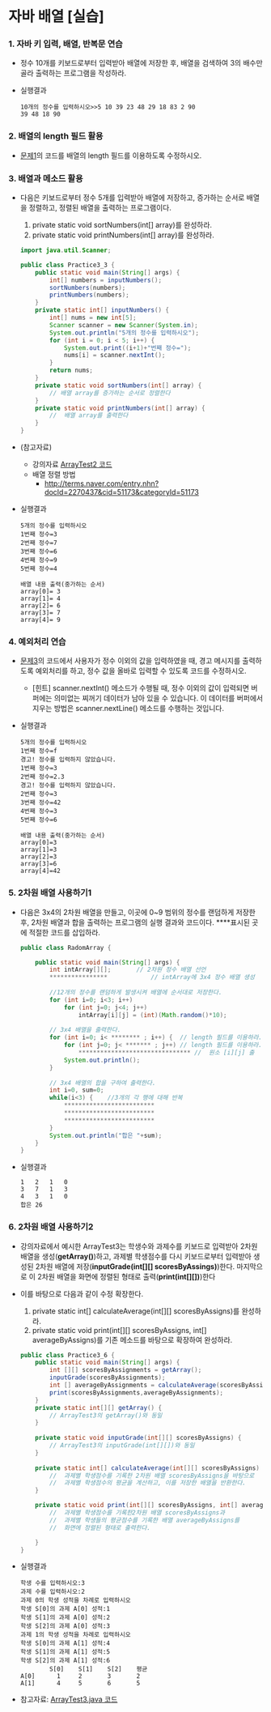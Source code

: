 # 자바 배열 [실습]

<a name="1"></a>
### 1.	자바 키 입력, 배열, 반복문 연습
- 정수 10개를 키보드로부터 입력받아 배열에 저장한 후, 배열을 검색하여 3의 배수만 골라 출력하는 프로그램을 작성하라.

- 실행결과
	
	```
	10개의 정수를 입력하시오>>5 10 39 23 48 29 18 83 2 90 
	39 48 18 90
	```

<a name="2"></a>
### 2. 배열의 length 필드 활용
- [문제1](#1)의 코드를 배열의 length 필드를 이용하도록 수정하시오. 

<a name="3"></a>
### 3. 배열과 메소드 활용
- 다음은 키보드로부터 정수 5개를 입력받아 배열에 저장하고, 증가하는 순서로 배열을 정렬하고, 정렬된 배열을 출력하는 프로그램이다.
	1. private static void sortNumbers(int[] array)를 완성하라.
	2. private static void printNumbers(int[] array)를 완성하라.
 
	```java
	import java.util.Scanner;
	
	public class Practice3_3 {
	    public static void main(String[] args) {
	        int[] numbers = inputNumbers();
	        sortNumbers(numbers);
	        printNumbers(numbers);
	    }
	    private static int[] inputNumbers() {
	        int[] nums = new int[5];
	        Scanner scanner = new Scanner(System.in);
	        System.out.println("5개의 정수를 입력하시오");
	        for (int i = 0; i < 5; i++) {
	            System.out.print((i+1)+"번째 정수=");
	            nums[i] = scanner.nextInt();
	        }
	        return nums;
	    }
	    private static void sortNumbers(int[] array) {
	        // 배열 array를 증가하는 순서로 정렬한다 
	    }
	    private static void printNumbers(int[] array) {
	        //  배열 array를 출력한다 
	    }
	}
	```

- (참고자료)
	- 강의자료 [ArrayTest2 코드](https://github.com/kwanulee/JavaExample/blob/master/JavaArray/src/ArrayTest2.java)
	- 배열 정렬 방법 
		- http://terms.naver.com/entry.nhn?docId=2270437&cid=51173&categoryId=51173

- 실행결과

	```
	5개의 정수를 입력하시오
	1번째 정수=3
	2번째 정수=7
	3번째 정수=6
	4번째 정수=9
	5번째 정수=4
	
	배열 내용 출력(중가하는 순서)
	array[0]= 3
	array[1]= 4
	array[2]= 6
	array[3]= 7
	array[4]= 9
	```

<a name="4"></a>
### 4. 예외처리 연습
- [문제3](#3)의 코드에서 사용자가 정수 이외의 값을 입력하였을 때, 경고 메시지를 출력하도록 예외처리를 하고, 정수 값을 올바로 입력할 수 있도록 코드를 수정하시오. 
	- [힌트] scanner.nextInt() 메소드가 수행될 때, 정수 이외의 값이 입력되면 버퍼에는 의미없는 찌꺼기 데이터가 남아 있을 수 있습니다. 이 데이터를 버퍼에서 지우는 방법은 scanner.nextLine() 메소드를 수행하는 것입니다.  
	 
- 실행결과

	```
	5개의 정수를 입력하시오
	1번째 정수=f
	경고! 정수를 입력하지 않았습니다.
	1번째 정수=3
	2번째 정수=2.3
	경고! 정수를 입력하지 않았습니다.
	2번째 정수=3
	3번째 정수=42
	4번째 정수=3
	5번째 정수=6
	
	배열 내용 출력(중가하는 순서)
	array[0]=3
	array[1]=3
	array[2]=3
	array[3]=6
	array[4]=42
	```

<a name="5"></a>
### 5. 2차원 배열 사용하기1
- 다음은 3x4의 2차원 배열을 만들고, 이곳에 0~9 범위의 정수를 랜덤하게 저장한 후, 2차원 배열과 합을 출력하는 프로그램의 실행 결과와 코드이다. ****표시된 곳에 적절한 코드를 삽입하라.

	```java
	public class RadomArray {
	
		public static void main(String[] args) {
			int intArray[][];		// 2차원 정수 배열 선언
			****************			// intArray에 3x4 정수 배열 생성
			
			//12개의 정수를 랜덤하게 발생시켜 배열에 순서대로 저장한다.
			for (int i=0; i<3; i++)
				for (int j=0; j<4; j++)
					intArray[i][j] = (int)(Math.random()*10);
			
			// 3x4 배열을 출력한다.
			for (int i=0; i< ******** ; i++) {	// length 필드를 이용하라.
				for (int j=0; j< ******* ; j++)	// length 필드를 이용하라.
					*******************************	// 	원소 [i][j] 출
				System.out.println();
			}
			
			// 3x4 배열의 합을 구하여 출력한다.
			int i=0, sum=0;
			while(i<3) {	//3개의 각 행에 대해 반복
				*************************
				*************************
				*************************
			}
			System.out.println("합은 "+sum);
		}
	}
	```

- 실행결과

	```
	1	2	1	0	
	3	7	1	3	
	4	3	1	0	
	합은 26
	```

<a name="6"></a>
### 6. 2차원 배열 사용하기2
- 강의자료에서 예시한 ArrayTest3는 학생수와 과제수를 키보드로 입력받아 2차원 배열을 생성(**getArray()**)하고, 과제별 학생점수를 다시 키보드로부터 입력받아 생성된 2차원 배열에 저장(**inputGrade(int[][] scoresByAssings)**)한다. 마지막으로 이 2차원 배열을 화면에 정렬된 형태로 출력(**print(int[][])**)한다

- 이를 바탕으로 다음과 같이 수정 확장한다.
	1.	private static int[] calculateAverage(int[][] scoresByAssigns)를 완성하라.
	2.	private static void print(int[][] scoresByAssigns, int[] averageByAssigns)를 기존 메소드를 바탕으로 확장하여 완성하라.

	```java
	public class Practice3_6 {
		public static void main(String[] args) {
			int [][] scoresByAssignments = getArray();
			inputGrade(scoresByAssignments);
	        int [] averageByAssignments = calculateAverage(scoresByAssignments);
	        print(scoresByAssignments,averageByAssignments);
		}
		private static int[][] getArray() {  
			// ArrayTest3의 getArray()와 동일 
		}
		
		private static void inputGrade(int[][] scoresByAssigns) {
			// ArrayTest3의 inputGrade(int[][])와 동일
		}
		
		private static int[] calculateAverage(int[][] scoresByAssigns) {
	        //  과제별 학생점수를 기록한 2차원 배열 scoresByAssigns을 바탕으로
	        //  과제별 학생점수의 평균을 계산하고, 이를 저장한 배열을 반환한다.
		}
	
		private static void print(int[][] scoresByAssigns, int[] averageByAssigns){
	        //  과제별 학생점수를 기록한2차원 배열 scoresByAssigns과
	        //  과제별 학생들의 평균점수를 기록한 배열 averageByAssigns를 
	        //  화면에 정렬된 형태로 출력한다.
	
		}
	}
	```

- 실행결과

	```
	학생 수를 입력하시오:3
	과제 수를 입력하시오:2
	과제 0의 학생 성적을 차례로 입력하시오
	학생 S[0]의 과제 A[0] 성적:1
	학생 S[1]의 과제 A[0] 성적:2
	학생 S[2]의 과제 A[0] 성적:3
	과제 1의 학생 성적을 차례로 입력하시오
	학생 S[0]의 과제 A[1] 성적:4
	학생 S[1]의 과제 A[1] 성적:5
	학생 S[2]의 과제 A[1] 성적:6
	    	S[0]	S[1]	S[2]	평균
	A[0]	  1	  	2	  	3	 	2	
	A[1]	  4	  	5	  	6	 	5
	```

- 참고자료: [ArrayTest3.java 코드](https://github.com/kwanulee/JavaExample/blob/master/JavaArray/src/ArrayTest3.java)